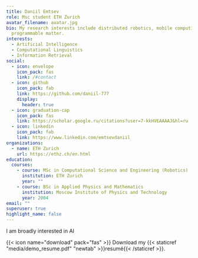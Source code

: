 ```yaml
---
title: Daniil Emtsev
role: Msc student ETH Zurich
avatar_filename: avatar.jpg
bio: My research interests include distributed robotics, mobile computing and
  programmable matter.
interests:
  - Artificial Intelligence
  - Computational Linguistics
  - Information Retrieval
social:
  - icon: envelope
    icon_pack: fas
    link: /#contact
  - icon: github
    icon_pack: fab
    link: https://github.com/daniil-777
    display:
      header: true
  - icon: graduation-cap
    icon_pack: fas
    link: https://scholar.google.ru/citations?user=7-kkHVEAAAAJ&hl=ru
  - icon: linkedin
    icon_pack: fab
    link: https://www.linkedin.com/emtsevdaniil
organizations:
  - name: ETH Zurich
    url: https://ethz.ch/en.html
education:
  courses:
    - course: MSc in Computational Science and Engineering (Robotics)
      institution: ETH Zurich
      year: ""
    - course: BSc in Applied Physics and Mathematics
      institution: Moscow Institute of Physics and Technology
      year: 2004
email: ""
superuser: true
highlight_name: false
---
```

I am broadly interested in AI

{{< icon name="download" pack="fas" >}} Download my {{< staticref "media/demo_resume.pdf" "newtab" >}}resumé{{< /staticref >}}.
